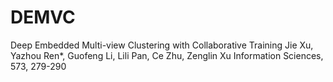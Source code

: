 # DEMVC
Deep Embedded Multi-view Clustering with Collaborative Training
Jie Xu, Yazhou Ren*, Guofeng Li, Lili Pan, Ce Zhu, Zenglin Xu
Information Sciences, 573, 279-290
